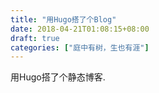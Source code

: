 ```yaml
---
title: "用Hugo搭了个Blog"
date: 2018-04-21T01:08:15+08:00
draft: true
categories: ["庭中有树，生也有涯"]
---
```


用Hugo搭了个静态博客.